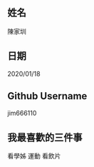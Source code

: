 姓名
----
陳家圳

日期
----
2020/01/18

Github Username
---------------
jim666110

我最喜歡的三件事
---------------
看學姊 運動 看飲片